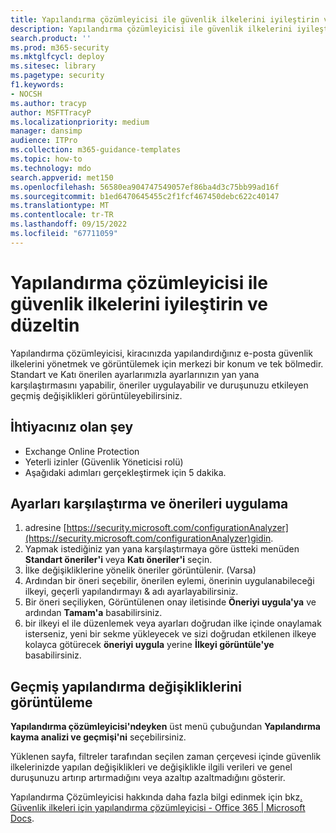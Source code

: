 ```yaml
---
title: Yapılandırma çözümleyicisi ile güvenlik ilkelerini iyileştirin ve düzeltin
description: Yapılandırma çözümleyicisi ile güvenlik ilkelerini iyileştirme ve düzeltme adımları. Yapılandırma çözümleyicisi, kiracınızda yapılandırdığınız e-posta güvenlik ilkelerini yönetmek ve görüntülemek için merkezi bir konum ve tek bölmedir.
search.product: ''
ms.prod: m365-security
ms.mktglfcycl: deploy
ms.sitesec: library
ms.pagetype: security
f1.keywords:
- NOCSH
ms.author: tracyp
author: MSFTTracyP
ms.localizationpriority: medium
manager: dansimp
audience: ITPro
ms.collection: m365-guidance-templates
ms.topic: how-to
ms.technology: mdo
search.appverid: met150
ms.openlocfilehash: 56580ea904747549057ef86ba4d3c75bb99ad16f
ms.sourcegitcommit: b1ed6470645455c2f1fcf467450debc622c40147
ms.translationtype: MT
ms.contentlocale: tr-TR
ms.lasthandoff: 09/15/2022
ms.locfileid: "67711059"
---
```

# <a name="optimize-and-correct-security-policies-with-configuration-analyzer"></a>Yapılandırma çözümleyicisi ile güvenlik ilkelerini iyileştirin ve düzeltin

Yapılandırma çözümleyicisi, kiracınızda yapılandırdığınız e-posta güvenlik ilkelerini yönetmek ve görüntülemek için merkezi bir konum ve tek bölmedir. Standart ve Katı önerilen ayarlarımızla ayarlarınızın yan yana karşılaştırmasını yapabilir, öneriler uygulayabilir ve duruşunuzu etkileyen geçmiş değişiklikleri görüntüleyebilirsiniz.

## <a name="what-youll-need"></a>İhtiyacınız olan şey
- Exchange Online Protection
- Yeterli izinler (Güvenlik Yöneticisi rolü)
- Aşağıdaki adımları gerçekleştirmek için 5 dakika.

## <a name="compare-settings-and-apply-recommendations"></a>Ayarları karşılaştırma ve önerileri uygulama
1. adresine [https://security.microsoft.com/configurationAnalyzer](https://security.microsoft.com/configurationAnalyzer)gidin.
1. Yapmak istediğiniz yan yana karşılaştırmaya göre üstteki menüden **Standart öneriler'i** veya **Katı öneriler'i** seçin.
1. İlke değişikliklerine yönelik öneriler görüntülenir. (Varsa)
1. Ardından bir öneri seçebilir, önerilen eylemi, önerinin uygulanabileceği ilkeyi, geçerli yapılandırmayı & adı ayarlayabilirsiniz.
1. Bir öneri seçiliyken, Görüntülenen onay iletisinde **Öneriyi uygula'ya** ve ardından **Tamam'a** basabilirsiniz.
1. bir ilkeyi el ile düzenlemek veya ayarları doğrudan ilke içinde onaylamak isterseniz, yeni bir sekme yükleyecek ve sizi doğrudan etkilenen ilkeye kolayca götürecek **öneriyi uygula** yerine **İlkeyi görüntüle'ye** basabilirsiniz.

## <a name="view-historical-configuration-changes"></a>Geçmiş yapılandırma değişikliklerini görüntüleme

**Yapılandırma çözümleyicisi'ndeyken** üst menü çubuğundan **Yapılandırma kayma analizi ve geçmişi'ni** seçebilirsiniz.

Yüklenen sayfa, filtreler tarafından seçilen zaman çerçevesi içinde güvenlik ilkelerinizde yapılan değişiklikleri ve değişiklikle ilgili verileri ve genel duruşunuzu artırıp artırmadığını veya azaltıp azaltmadığını gösterir.

Yapılandırma Çözümleyicisi hakkında daha fazla bilgi edinmek için bkz[. Güvenlik ilkeleri için yapılandırma çözümleyicisi - Office 365 | Microsoft Docs](../../office-365-security/configuration-analyzer-for-security-policies.md).
